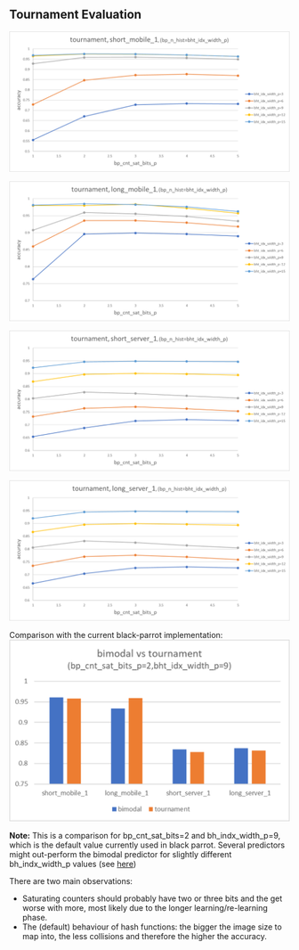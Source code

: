 ## Tournament Evaluation

![](../evaluation/plots/tournament_short_mobile_1.png)

![](../evaluation/plots/tournament_long_mobile_1.png)

![](../evaluation/plots/tournament_short_server_1.png)

![](../evaluation/plots/tournament_long_server_1.png)

Comparison with the current black-parrot implementation:
![](../evaluation/plots/bimodal_vs_tournament.png)

__Note:__ This is a comparison for bp_cnt_sat_bits=2 and bh_indx_width_p=9, which is the default
value currently used in black parrot. Several predictors might out-perform the bimodal predictor for
slightly different bh_indx_width_p values (see [here](../README.md#theoretical-powerarea-estimate))

There are two main observations:
- Saturating counters should probably have two or three bits and the get worse with more, most likely due to the longer 
learning/re-learning phase.
- The (default) behaviour of hash functions: the bigger the image size to map into, the less collisions 
and therefore the higher the accuracy.


